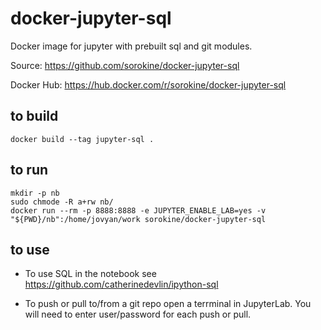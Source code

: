 # docker-jupyter-sql
Docker image for jupyter with prebuilt sql and git modules.

Source: https://github.com/sorokine/docker-jupyter-sql

Docker Hub: https://hub.docker.com/r/sorokine/docker-jupyter-sql

## to build

```
docker build --tag jupyter-sql .
```

## to run

```
mkdir -p nb
sudo chmode -R a+rw nb/
docker run --rm -p 8888:8888 -e JUPYTER_ENABLE_LAB=yes -v "${PWD}/nb":/home/jovyan/work sorokine/docker-jupyter-sql
```

## to use

* To use SQL in the notebook see https://github.com/catherinedevlin/ipython-sql

* To push or pull to/from a git repo open a terrminal in JupyterLab.  You will need to enter user/password for each push or pull.
